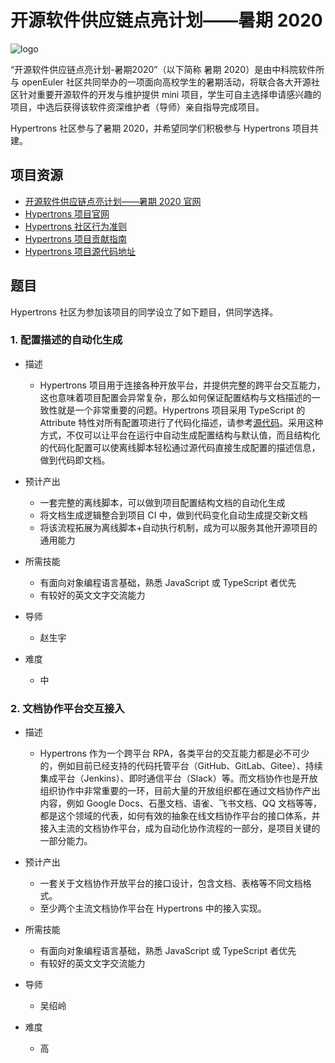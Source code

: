 # 开源软件供应链点亮计划——暑期 2020

![logo](https://isrc.iscas.ac.cn/summer2020/help/assets/summer2020.svg)

“开源软件供应链点亮计划-暑期2020”（以下简称 暑期 2020）是由中科院软件所与 openEuler 社区共同举办的一项面向高校学生的暑期活动，将联合各大开源社区针对重要开源软件的开发与维护提供 mini 项目，学生可自主选择申请感兴趣的项目，中选后获得该软件资深维护者（导师）亲自指导完成项目。

Hypertrons 社区参与了暑期 2020，并希望同学们积极参与 Hypertrons 项目共建。

## 项目资源

- [开源软件供应链点亮计划——暑期 2020 官网](https://isrc.iscas.ac.cn/summer2020/)
- [Hypertrons 项目官网](https://hypertrons.io/)
- [Hypertrons 社区行为准则](https://github.com/hypertrons/hypertrons/blob/master/CODE_OF_CONDUCT.md)
- [Hypertrons 项目贡献指南](https://github.com/hypertrons/hypertrons/blob/master/CONTRIBUTING.md)
- [Hypertrons 项目源代码地址](https://github.com/hypertrons/hypertrons/)

## 题目

Hypertrons 社区为参加该项目的同学设立了如下题目，供同学选择。

### 1. 配置描述的自动化生成

-   描述
    - Hypertrons 项目用于连接各种开放平台，并提供完整的跨平台交互能力，这也意味着项目配置会异常复杂，那么如何保证配置结构与文档描述的一致性就是一个非常重要的问题。Hypertrons 项目采用 TypeScript 的 Attribute 特性对所有配置项进行了代码化描述，请参考[源代码](https://github.com/hypertrons/hypertrons/blob/master/app/basic/HostingPlatform/HostingConfigBase.ts)。采用这种方式，不仅可以让平台在运行中自动生成配置结构与默认值，而且结构化的代码化配置可以使离线脚本轻松通过源代码直接生成配置的描述信息，做到代码即文档。

-   预计产出
    - 一套完整的离线脚本，可以做到项目配置结构文档的自动化生成
    - 将文档生成逻辑整合到项目 CI 中，做到代码变化自动生成提交新文档
    - 将该流程拓展为离线脚本+自动执行机制，成为可以服务其他开源项目的通用能力

-   所需技能
    - 有面向对象编程语言基础，熟悉 JavaScript 或 TypeScript 者优先
    - 有较好的英文文字交流能力

-   导师
    - 赵生宇

-   难度
    - 中

### 2. 文档协作平台交互接入

-   描述
    - Hypertrons 作为一个跨平台 RPA，各类平台的交互能力都是必不可少的，例如目前已经支持的代码托管平台（GitHub、GitLab、Gitee）、持续集成平台（Jenkins）、即时通信平台（Slack）等。而文档协作也是开放组织协作中非常重要的一环，目前大量的开放组织都在通过文档协作产出内容，例如 Google Docs、石墨文档、语雀、飞书文档、QQ 文档等等，都是这个领域的代表，如何有效的抽象在线文档协作平台的接口体系，并接入主流的文档协作平台，成为自动化协作流程的一部分，是项目关键的一部分能力。

-   预计产出
    - 一套关于文档协作开放平台的接口设计，包含文档、表格等不同文档格式。
    - 至少两个主流文档协作平台在 Hypertrons 中的接入实现。

-   所需技能
    - 有面向对象编程语言基础，熟悉 JavaScript 或 TypeScript 者优先
    - 有较好的英文文字交流能力

-   导师
    - 吴绍岭

-   难度
    - 高
